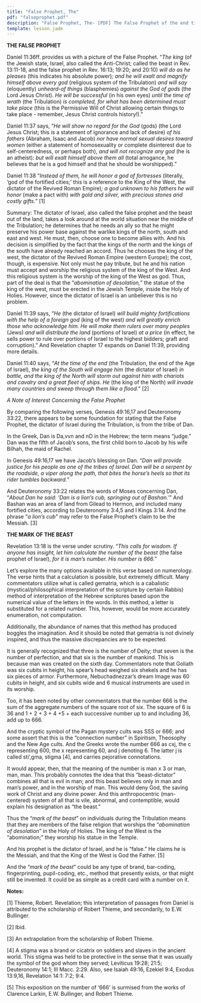 ```yaml
---
title: "False Prophet, The"
pdf: "falseprophet.pdf"
description: "False Prophet, The- [PDF] The False Prophet of the end times."
template: lesson.jade
---
```

**THE FALSE PROPHET**

Daniel 11:36ff. provides us with a picture of the False Prophet. “_The king_ (of the Jewish state, Israel, also called the Anti-Christ; called the beast in Rev. 13:11-18, and the false prophet in Rev. 16:13; 19:20; and 20:10) _will do as he pleases_ (this indicates his absolute power)_; and he will exalt and magnify himself above every god_ (religious system of the Tribulation) _and will say_ (eloquently) _unheard-of things_ (blasphemies) _against the God of gods_ (the Lord Jesus Christ). _He will be successful_ (in his own eyes) _until the time of wrath_ (the Tribulation) _is completed, for what has been determined must take place_ (this is the Permissive Will of Christ allowing certain things to take place - remember, Jesus Christ controls history!).”

Daniel 11:37 says, “_He will show no regard for the God_ (gods) (the Lord Jesus Christ; this is a statement of ignorance and lack of desire) _of his fathers_ (Abraham, Isaac and Jacob) _nor have normal sexual desires toward women_ (either a statement of homosexuality or complete disinterest due to self-centeredness, or perhaps both), _and will not recognize any god_ (he is an atheist)_: but will exalt himself above them all_ (total arrogance, he believes that he is a god himself and that he should be worshipped).”

Daniel 11:38 “_Instead of them, he will honor a god of fortresses_ (literally, ‘god of the fortified cities;’ this is a reference to the King of the West, the dictator of the Revived Roman Empire)_; a god unknown to his fathers he will honor_ (make a pact with) _with gold and silver, with precious stones and costly gifts._” [1]

Summary: The dictator of Israel, also called the false prophet and the beast out of the land, takes a look around at the world situation near the middle of the Tribulation; he determines that he needs an ally so that he might preserve his power base against the warlike kings of the north, south and east and west. He must, then, choose one to become allies with. And his decision is simplified by the fact that the kings of the north and the kings of the south have already reached an accord.
Thus he chooses the king of the west, the dictator of the Revived Roman Empire (western Europe); the cost, though, is expensive. Not only must he pay tribute, but he and his nation must accept and worship the religious system of the king of the West. And this religious system is the worship of the king of the West as god. Thus, part of the deal is that the “_abomination of desolation,_” the statue of the king of the west, must be erected in the Jewish Temple, inside the Holy of Holies. However, since the dictator of Israel is an unbeliever this is no problem.

Daniel 11:39 says, “_He_ (the dictator of Israel) _will build mighty fortifications with the help of a foreign god_ (king of the west) _and will greatly enrich those who acknowledge him. He will make them rulers over many peoples_ (Jews) _and will distribute the land_ (portions of Israel) _at a price_ (in effect, he sells power to rule over portions of Israel to the highest bidders; graft and corruption).” And Revelation chapter 17 expands on Daniel 11:39, providing more details.

Daniel 11:40 says, “_At the time of the end_ (the Tribulation, the end of the Age of Israel), _the king of the South will engage him_ (the dictator of Israel) _in battle, and the king of the North will storm out against him with chariots and cavalry and a great fleet of ships. He_ (the king of the North) _will invade many countries and sweep through them like a flood._” [2]

*_A Note of Interest Concerning the False Prophet_*

By comparing the following verses, Genesis 49:16,17 and Deuteronomy 33:22, there appears to be some foundation for stating that the False Prophet, the dictator of Israel during the Tribulation, is from the tribe of Dan.

In the Greek, Dan is Da,vvn and nD in the Hebrew; the term means “judge.” Dan was the fifth of Jacob’s sons, the first child born to Jacob by his wife Bilhah, the maid of Rachel.

In Genesis 49:16,17 we have Jacob’s blessing on Dan. “_Dan will provide justice for his people as one of the tribes of Israel. Dan will be a serpent by the roadside, a viper along the path, that bites the horse’s heels so that its rider tumbles backward._”

And Deuteronomy 33:22 relates the words of Moses concerning Dan, “_About Dan he said: ‘Dan is a lion’s cub, springing out of Bashan.’_” And Bashan was an area of land from Gilead to Hermon, and included many fortified cities, according to Deuteronomy 3:4,5 and I Kings 3:14. And the phrase “_a lion’s cub_” may refer to the False Prophet’s claim to be the Messiah. [3]

**THE MARK OF THE BEAST**

Revelation 13:18 is the verse under scrutiny. “_This calls for wisdom. If anyone has insight, let him calculate the number of the beast_ (the false prophet of Israel), _for it is man’s number. His number is 666._”

Let’s explore the many options available in this verse based on numerology. The verse hints that a calculation is possible, but extremely difficult. Many commentators utilize what is called gematria, which is a cabalistic (mystical/philosophical interpretation of the scripture by certain Rabbis) method of interpretation of the Hebrew scriptures based upon the numerical value of the letters in the words. In this method, a letter is substituted for a related number. This, however, would be more accurately enumeration, not computation.

Additionally, the abundance of names that this method has produced boggles the imagination. And it should be noted that gematria is not divinely inspired, and thus the massive discrepancies are to be expected.

It is generally recognized that three is the number of Deity; that seven is the number of perfection, and that six is the number of mankind. This is because man was created on the sixth day. Commentators note that Goliath was six cubits in height, his spear’s head weighed six shekels and he has six pieces of armor. Furthermore, Nebuchadnezzar’s dream Image was 60 cubits in height, and six cubits wide and 6 musical instruments are used in its worship.

Too, it has been noted by other commentators that the number 666 is the sum of the aggregate numbers of the square root of six. The square of 6 is 36 and 1 + 2 + 3 + 4 +5 + each successive number up to and including 36, add up to 666.

And the cryptic symbol of the Pagan mystery cults was SSS or 666; and some assert that this is the “connection number” in Spiritism, Theosophy and the New Age cults. And the Greeks wrote the number 666 as cxj, the c representing 600, the x representing 60, and j denoting 6. The latter j is called sti’,gma, stigma [4], and carries pejorative connotations.

It would appear, then, that the meaning of the number is man x 3 or man, man, man. This probably connotes the idea that this “beast-dictator” combines all that is evil in man; and this beast believes only in man and man’s power, and in the worship of man. This would deny God, the saving work of Christ and any divine power. And this anthropocentric (man-centered) system of all that is vile, abnormal, and contemptible, would explain his designation as “the beast.”

Thus the “_mark of the beast_” on individuals during the Tribulation means that they are members of the false religion that worships the “_abomination of desolation_” in the Holy of Holies. The king of the West is the “abomination;” they worship his statue in the Temple.

And his prophet is the dictator of Israel, and he is “false.” He claims he is the Messiah, and that the King of the West is God the Father. [5]

And the “_mark of the beast_” could be any type of brand, bar-coding, fingerprinting, pupil-coding, etc., method that presently exists, or that might still be invented. It could be as simple as a credit card with a number on it.

**Notes:**

[1] Thieme, Robert. Revelation; this interpretation of passages from Daniel is attributed to the scholarship of Robert Thieme, and secondarily, to E.W. Bullinger.

[2] Ibid.

[3] An extrapolation from the scholarship of Robert Thieme.

[4] A stigma was a brand or cicatrix on soldiers and slaves in the ancient world. This stigma was held to be protective in the sense that it was usually the symbol of the god whom they served; Leviticus 19:28; 21:5; Deuteronomy 14:1; III Macc. 2:29. Also, see Isaiah 49:16, Ezekiel 9:4, Exodus 13:9,16, Revelation 14:1: 7:2; 9:4.

[5] This exposition on the number of ‘666’ is surmised from the works of Clarence Larkin, E.W. Bullinger, and Robert Thieme.

